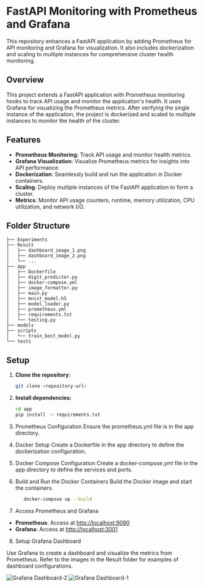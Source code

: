 # FastAPI Monitoring with Prometheus and Grafana

This repository enhances a FastAPI application by adding Prometheus for API monitoring and Grafana for visualization. It also includes dockerization and scaling to multiple instances for comprehensive cluster health monitoring.

## Overview

This project extends a FastAPI application with Prometheus monitoring hooks to track API usage and monitor the application's health. It uses Grafana for visualizing the Prometheus metrics. After verifying the single instance of the application, the project is dockerized and scaled to multiple instances to monitor the health of the cluster.

## Features

- **Prometheus Monitoring**: Track API usage and monitor health metrics.
- **Grafana Visualization**: Visualize Prometheus metrics for insights into API performance.
- **Dockerization**: Seamlessly build and run the application in Docker containers.
- **Scaling**: Deploy multiple instances of the FastAPI application to form a cluster.
- **Metrics**: Monitor API usage counters, runtime, memory utilization, CPU utilization, and network I/O.

## Folder Structure
    ├── Experiments
    ├── Result
    │   ├── dashboard_image_1.png
    │   ├── dashboard_image_2.png
    │   └── ...
    ├── app
    │   ├── Dockerfile
    │   ├── digit_predictor.py
    │   ├── docker-compose.yml
    │   ├── image_formatter.py
    │   ├── main.py
    │   ├── mnist_model.h5
    │   ├── model_loader.py
    │   ├── prometheus.yml
    │   ├── requirements.txt
    │   └── testing.py
    ├── models
    ├── scripts
    │   └── train_best_model.py
    └── tests

## Setup
1. **Clone the repository:**
   ```bash
   git clone <repository-url>
2. **Install dependencies:**
   ```bash
   cd app
   pip install -r requirements.txt
3. Prometheus Configuration
Ensure the prometheus.yml file is in the app directory.

4. Docker Setup
Create a Dockerfile in the app directory to define the dockerization configuration.

5. Docker Compose Configuration
Create a docker-compose.yml file in the app directory to define the services and ports.

6. Build and Run the Docker Containers
Build the Docker image and start the containers.
   ```bash
      docker-compose up --build
7. Access Prometheus and Grafana

- **Prometheus**: Access at [http://localhost:9090](http://localhost:9090)
- **Grafana**: Access at [http://localhost:3001](http://localhost:3001)

8. Setup Grafana Dashboard

Use Grafana to create a dashboard and visualize the metrics from Prometheus. Refer to the images in the Result folder for examples of dashboard configurations.


![Grafana Dashboard-2](https://github.com/Sanky18/CS5830-Big-Data-Laboratory-Assignment-7/assets/119156783/c4c21ce1-ca67-49f1-bbe6-8cc7c9e20044)
![Grafana Dashboard-1](https://github.com/Sanky18/CS5830-Big-Data-Laboratory-Assignment-7/assets/119156783/a8ee05a7-bc9e-4c98-800f-182141a511d4)

